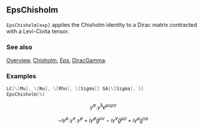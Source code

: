 ## EpsChisholm

`EpsChisholm[exp]` applies the Chisholm identity to a Dirac matrix contracted with a Levi-Civita tensor.

### See also

[Overview](Extra/FeynCalc.md), [Chisholm](Chisholm.md), [Eps](Eps.md), [DiracGamma](DiracGamma.md).

### Examples

```mathematica
LC[\[Mu], \[Nu], \[Rho], \[Sigma]] GA[\[Sigma], 5]
EpsChisholm[%]
```

$$\bar{\gamma }^{\sigma }.\bar{\gamma }^5 \bar{\epsilon }^{\mu \nu \rho \sigma }$$

$$-i \bar{\gamma }^{\mu }.\bar{\gamma }^{\nu }.\bar{\gamma }^{\rho }+i \bar{\gamma }^{\rho } \bar{g}^{\mu \nu }-i \bar{\gamma }^{\nu } \bar{g}^{\mu \rho }+i \bar{\gamma }^{\mu } \bar{g}^{\nu \rho }$$

